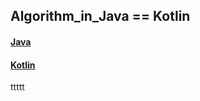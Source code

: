 ## Algorithm_in_Java == Kotlin

#### [Java](https://github.com/heetsamber/Algorithm-in-Java-Kotlin/blob/main/Java/README.md)


#### [Kotlin](https://github.com/heetsamber/Algorithm-in-Java-Kotlin/blob/main/Kotlin/README.md)
ttttt
